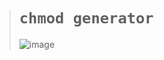 ># `chmod generator`
>
>![image](https://github.com/user-attachments/assets/0c08ed0b-64c2-44b6-b581-d02572dbd645)
